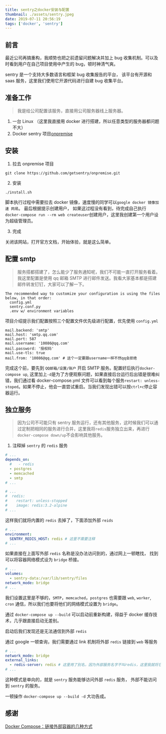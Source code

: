 ```yaml
---
title: sentry之docker安装与配置
thumbnail: ./assets/sentry.jpeg
date: 2019-07-11 20:56:19
tags: ['docker', 'sentry']
---
```


## 前言

最近公司再搞重构，我顺势也把之前遗留问题解决并加上 bug 收集机制。可以及时看到用户在自己项目使用中产生的 bug，顿时神清气爽。

sentry 是一个支持大多数语言和框架 bug 收集报告的平台， 该平台有开源和 saas 服务，这里我们使用它开源代码进行自建 bug 收集平台。

## 准备工作

> 我是给公司配置该服务，直接用公司服务器线上服务器。

1. 一台 Linux （这里我直接用 docker 进行搭建，所以任意类型的服务器都问题不大）
2. Docker sentry 项目[onpremise](https://github.com/getsentry/onpremise)

## 安装

1. 拉去 onpremise 项目

```
git clone https://github.com/getsentry/onpremise.git
```

2. 安装

```
./install.sh
```

脚本执行过程中需要拉去 docker 镜像，速度慢的同学可以`google docker 镜像加速 网易`。 最后根据提示创建用户， 如果这过程没有看到，待完成自己执行`docker-compose run --rm web createuser`创建用户，这里我创建第一个用户设为超级管理员。

3. 完成

关闭该网站，打开官方文档，开始体验，就是这么简单。

## 配置 smtp

> 服务搭都搭建了，怎么能少了服务通知呢，我们不可能一直打开服务看着。我这里配置是使用 qq 邮箱 SMTP 进行邮件发送。我看大家基本都是搭建邮件转发钉钉，大家可以了解一下。

```
The recommended way to customize your configuration is using the files below, in that order:
  config.yml
  sentry.conf.py
  .env w/ environment variables
```

项目介绍提示我们配置按照三个配置文件优先级进行配置，优先使用 `config.yml`

```
mail.backend: 'smtp'
mail.host: 'smtp.qq.com'
mail.port: 587
mail.username: '10086@qq.com'
mail.password: '授权码'
mail.use-tls: true
mail.from: '10086@qq.com' # 这个一定要跟username一样不然qq会拒绝
```

完成这个前，要先到 `QQ邮箱/设置/账户` 开启 SMTP 服务。配置好后执行`docker-compose up`, 这里加上`-d`是为了方便观察问题，如果直接后台运行后出错是很难纠错，我们通过看 docker-compose.yml 文件可以看到每个服务`restart: unless-stoped`。如果不停止，他会一直尝试重启。当我们发现出错可以按`ctrl+c`停止容器运行。

## 独立服务

> 因为公司不可能只有 sentry 服务运行，还有其他服务，这时候我们可以通过定制把相同的服务进行合并，这里我将`redis`服务独立出来，再进行`docker-compose down/up`不会影响其他服务。

1. 注释掉 `sentry` 的 `redis` 服务

```yaml
# ...
depends_on:
  #   - redis
  - postgres
  - memcached
  - smtp
# ...

# ...
#  redis:
#    restart: unless-stopped
#    image: redis:3.2-alpine
# ...
```

这样我们就将内置的 `redis` 去掉了，下面添加外部 `reids`

```yaml
# ...
environment:
  SENTRY_REDIS_HOST: redis # 这里不需要注释
# ...
```

如果直接在上面写外部 `redis` 名称是没办法访问到的，通过网上一顿瞎找， 找到可以将容器网络模式设为 `bridge` 桥接。

```yml
# ...
volumes:
  - sentry-data:/var/lib/sentry/files
network_mode: bridge
# ...
```

我们设置这里是不够的，`SMTP`，`memcached`，`postgres` 也需要跟 `web`, `worker`, `cron` 通信，所以我们也要将他们的网络模式设置为 `bridge`。

通过 `docker-compose up --build` 可以启动前重新构建，得益于 docker 缓存技术，几乎跟直接启动无差别。

启动后我们发现还是无法通信到外部 `redis`

通过 google 一顿查询，我们需要通过 link 机制将外部 `redis` 链接到 `web` 等服务

```yml
# ...
network_mode: bridge
external_links:
  - redis-server: redis # 这里用了别名，因为外部服务名字不叫redis，这里我就将它设置别名方便。
# ...
```

这种模式是单向的，就是 `sentry` 服务能够访问外部 `redis` 服务， 外部不能访问到 `sentry` 的服务。

一顿操作 `docker-compose up --build -d` 大功告成。

## 感谢

[Docker Compose：链接外部容器的几种方式](https://notes.doublemine.me/2017-06-12-Docker-Compose-%E9%93%BE%E6%8E%A5%E5%A4%96%E9%83%A8%E5%AE%B9%E5%99%A8%E7%9A%84%E5%87%A0%E7%A7%8D%E6%96%B9%E5%BC%8F.html)
